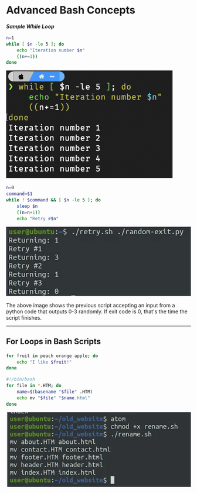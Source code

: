 # Advanced Bash Concepts

***Sample While Loop***

```bash
n=1
while [ $n -le 5 ]; do
    echo "Iteration number $n"
    ((n+=1))
done
```

![](images/20230614155249.png)

```bash
n=0
command=$1
while ! $command && [ $n -le 5 ]; do
    sleep $n
    ((n=n+1))
    echo "Retry #$n"
```

![](images/20230614155639.png)

The above image shows the previous script accepting an input from a python code that outputs 0-3 randomly. If exit code is 0, that's the time the script finishes.

---

## For Loops in Bash Scripts

``` bash
for fruit in peach orange apple; do
    echo "I like $fruit!"
done
```

```bash
#!/bin/bash
for file in *.HTM; do
    name=$(basename "$file" .HTM)
    echo mv "$file" "$name.html"
done
```

![](images/20230614161008.png)